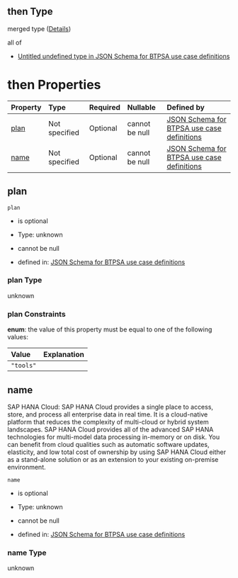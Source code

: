 ## then Type

merged type ([Details](btpsa-usecase-properties-services-items-allof-2-then-allof-21-then.md))

all of

*   [Untitled undefined type in JSON Schema for BTPSA use case definitions](btpsa-usecase-properties-services-items-allof-2-then-allof-21-then-allof-0.md "check type definition")

# then Properties

| Property      | Type          | Required | Nullable       | Defined by                                                                                                                                                                                                            |
| :------------ | :------------ | :------- | :------------- | :-------------------------------------------------------------------------------------------------------------------------------------------------------------------------------------------------------------------- |
| [plan](#plan) | Not specified | Optional | cannot be null | [JSON Schema for BTPSA use case definitions](btpsa-usecase-properties-services-items-allof-2-then-allof-21-then-properties-plan.md "undefined#/properties/services/items/allOf/2/then/allOf/21/then/properties/plan") |
| [name](#name) | Not specified | Optional | cannot be null | [JSON Schema for BTPSA use case definitions](btpsa-usecase-properties-services-items-allof-2-then-allof-21-then-properties-name.md "undefined#/properties/services/items/allOf/2/then/allOf/21/then/properties/name") |

## plan



`plan`

*   is optional

*   Type: unknown

*   cannot be null

*   defined in: [JSON Schema for BTPSA use case definitions](btpsa-usecase-properties-services-items-allof-2-then-allof-21-then-properties-plan.md "undefined#/properties/services/items/allOf/2/then/allOf/21/then/properties/plan")

### plan Type

unknown

### plan Constraints

**enum**: the value of this property must be equal to one of the following values:

| Value     | Explanation |
| :-------- | :---------- |
| `"tools"` |             |

## name

SAP HANA Cloud: SAP HANA Cloud provides a single place to access, store, and process all enterprise data in real time. It is a cloud-native platform that reduces the complexity of multi-cloud or hybrid system landscapes. SAP HANA Cloud provides all of the advanced SAP HANA technologies for multi-model data processing in-memory or on disk. You can benefit from cloud qualities such as automatic software updates, elasticity, and low total cost of ownership by using SAP HANA Cloud either as a stand-alone solution or as an extension to your existing on-premise environment.

`name`

*   is optional

*   Type: unknown

*   cannot be null

*   defined in: [JSON Schema for BTPSA use case definitions](btpsa-usecase-properties-services-items-allof-2-then-allof-21-then-properties-name.md "undefined#/properties/services/items/allOf/2/then/allOf/21/then/properties/name")

### name Type

unknown
